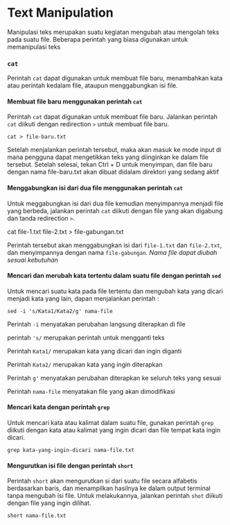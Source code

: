 # Text Manipulation

Manipulasi teks merupakan suatu kegiatan mengubah atau mengolah teks pada suatu file. Beberapa perintah yang biasa digunakan untuk memanipulasi teks

### `cat`

Perintah `cat` dapat digunakan untuk membuat file baru, menambahkan kata atau perintah kedalam file, ataupun menggabungkan isi file.

#### Membuat file baru menggunakan perintah `cat`

Perintah `cat` dapat digunakan untuk membuat file baru. Jalankan perintah `cat` diikuti dengan redirection `>` untuk membuat file baru.

    cat > file-baru.txt

Setelah menjalankan perintah tersebut, maka akan masuk ke mode input di mana pengguna dapat mengetikkan teks yang diinginkan ke dalam file tersebut. Setelah selesai, tekan Ctrl + D untuk menyimpan, dan file baru dengan nama file-baru.txt akan dibuat didalam direktori yang sedang aktif

#### Menggabungkan isi dari dua file menggunakan perintah `cat`

Untuk meggabungkan isi dari dua file kemudian menyimpannya menjadi file yang berbeda, jalankan perintah `cat` diikuti dengan file yang akan digabung dan tanda redirection `>`.

  cat file-1.txt file-2.txt > file-gabungan.txt

Perintah tersebut akan menggabungkan isi dari `file-1.txt` dan `file-2.txt`, dan menyimpannya dengan nama `file-gabungan`. *Nama file dapat diubah sesuai kebutuhan*

#### Mencari dan merubah kata tertentu dalam suatu file dengan perintah `sed`

Untuk mencari suatu kata pada file tertentu dan mengubah kata yang dicari menjadi kata yang lain, dapan menjalankan perintah :

    sed -i 's/Kata1/Kata2/g' nama-file 

Perintah `-i` menyatakan perubahan langsung diterapkan di file 

perintah `'s/` merupakan perintah untuk mengganti teks

Perintah `Kata1/` merupakan kata yang dicari dan ingin diganti

Perintah `Kata2/` merupakan kata yang ingin diterapkan

Perintah `g'` menyatakan perubahan diterapkan ke seluruh teks yang sesuai

Perintah `nama-file` menyatakan file yang akan dimodifikasi

#### Mencari kata dengan perintah `grep`

Untuk mencari kata atau kalimat dalam suatu file, gunakan perintah `grep` diikuti dengan kata atau kalimat yang ingin dicari dan file tempat kata ingin dicari.

    grep kata-yang-ingin-dicari nama-file.txt

#### Mengurutkan isi file dengan perintah `short`

Perintah `short` akan mengurutkan si dari suatu file secara alfabetis berdasarkan baris, dan menampilkan hasilnya ke dalam output terminal tanpa mengubah isi file. Untuk melakukannya, jalankan perintah `shot` diikuti dengan file yang ingin dilihat.

    short nama-file.txt 
